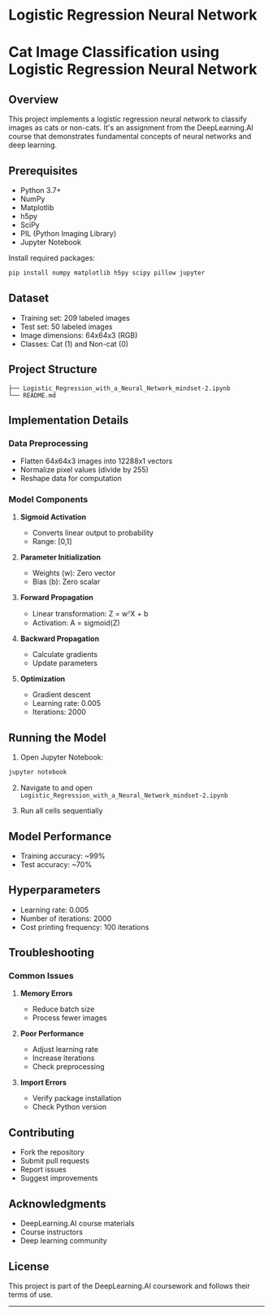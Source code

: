 # Logistic Regression Neural Network
# Cat Image Classification using Logistic Regression Neural Network

## Overview
This project implements a logistic regression neural network to classify images as cats or non-cats. It's an assignment from the DeepLearning.AI course that demonstrates fundamental concepts of neural networks and deep learning.

## Prerequisites
* Python 3.7+
* NumPy
* Matplotlib
* h5py
* SciPy
* PIL (Python Imaging Library)
* Jupyter Notebook

Install required packages:
```bash
pip install numpy matplotlib h5py scipy pillow jupyter
```

## Dataset
* Training set: 209 labeled images
* Test set: 50 labeled images
* Image dimensions: 64x64x3 (RGB)
* Classes: Cat (1) and Non-cat (0)

## Project Structure
```
├── Logistic_Regression_with_a_Neural_Network_mindset-2.ipynb
└── README.md
```

## Implementation Details

### Data Preprocessing
* Flatten 64x64x3 images into 12288x1 vectors
* Normalize pixel values (divide by 255)
* Reshape data for computation

### Model Components
1. **Sigmoid Activation**
   * Converts linear output to probability
   * Range: [0,1]

2. **Parameter Initialization**
   * Weights (w): Zero vector
   * Bias (b): Zero scalar

3. **Forward Propagation**
   * Linear transformation: Z = wᵀX + b
   * Activation: A = sigmoid(Z)

4. **Backward Propagation**
   * Calculate gradients
   * Update parameters

5. **Optimization**
   * Gradient descent
   * Learning rate: 0.005
   * Iterations: 2000

## Running the Model

1. Open Jupyter Notebook:
```bash
jupyter notebook
```

2. Navigate to and open `Logistic_Regression_with_a_Neural_Network_mindset-2.ipynb`

3. Run all cells sequentially

## Model Performance
* Training accuracy: ~99%
* Test accuracy: ~70%

## Hyperparameters
* Learning rate: 0.005
* Number of iterations: 2000
* Cost printing frequency: 100 iterations

## Troubleshooting

### Common Issues
1. **Memory Errors**
   * Reduce batch size
   * Process fewer images

2. **Poor Performance**
   * Adjust learning rate
   * Increase iterations
   * Check preprocessing

3. **Import Errors**
   * Verify package installation
   * Check Python version

## Contributing
* Fork the repository
* Submit pull requests
* Report issues
* Suggest improvements

## Acknowledgments
* DeepLearning.AI course materials
* Course instructors
* Deep learning community

## License
This project is part of the DeepLearning.AI coursework and follows their terms of use.

---
